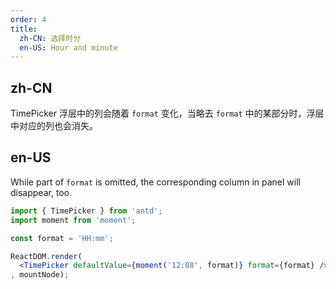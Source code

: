 ```yaml
---
order: 4
title:
  zh-CN: 选择时分
  en-US: Hour and minute
---
```


## zh-CN

TimePicker 浮层中的列会随着 `format` 变化，当略去 `format` 中的某部分时，浮层中对应的列也会消失。

## en-US

While part of `format` is omitted, the corresponding column in panel will disappear, too.

````jsx
import { TimePicker } from 'antd';
import moment from 'moment';

const format = 'HH:mm';

ReactDOM.render(
  <TimePicker defaultValue={moment('12:08', format)} format={format} />
, mountNode);
````
